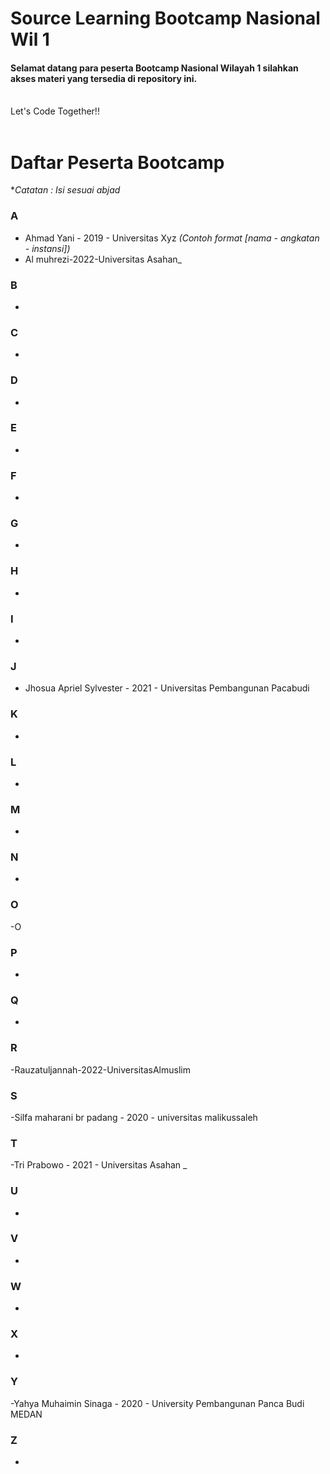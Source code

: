 # Source Learning Bootcamp Nasional Wil 1

#### Selamat datang para peserta Bootcamp Nasional Wilayah 1 silahkan akses materi yang tersedia di repository ini.

<br>
Let's Code Together!!
<br>
<br>

# Daftar Peserta Bootcamp

\*_Catatan : Isi sesuai abjad_

### A

- Ahmad Yani - 2019 - Universitas Xyz _(Contoh format [nama - angkatan - instansi])_
- Al muhrezi-2022-Universitas Asahan_

### B

- 

### C

-

### D

-

### E

-

### F

-

### G

-

### H

-

### I

-

### J

- Jhosua Apriel Sylvester - 2021 - Universitas Pembangunan Pacabudi 

### K

-

### L

-

### M

-

### N

-

### O

-O

### P

-

### Q

-

### R

-Rauzatuljannah-2022-UniversitasAlmuslim



### S

-Silfa maharani br padang - 2020 - universitas malikussaleh

### T

-Tri Prabowo - 2021 - Universitas Asahan _

### U

-

### V

-

### W

-

### X

-

### Y

-Yahya Muhaimin Sinaga - 2020 - University Pembangunan Panca Budi MEDAN

### Z

-
